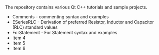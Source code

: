 The repository contains various Qt C++ tutorials and sample projects.
    
* Comments - commenting syntax and examples
* ESeriesRLC - Derivation of preferred Resistor, Inductor and Capacitor (RLC) standard values
* ForStatement - For Statement syntax and examples
* Item 4
* Item 5
* Item 6
 
